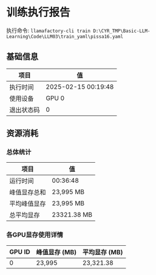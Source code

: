 # 训练执行报告
执行命令: `llamafactory-cli train D:\CYR_TMP\Basic-LLM-Learning\Code\LLM03\train_yaml\pissa16.yaml`
## 基础信息
| 项目        | 值                           |
|-------------|------------------------------|
| 执行时间    | 2025-02-15 00:19:48 |
| 使用设备    | GPU 0          |
| 退出状态码  | 0                   |

## 资源消耗
### 总体统计
| 项目             | 值                 |
|------------------|--------------------|
| 运行时间         | 00:36:48           |
| 峰值显存总和     | 23,995 MB          |
| 平均峰值显存     | 23,995 MB          |
| 总平均显存       | 23321.38 MB          |

### 各GPU显存使用详情
| GPU ID | 峰值显存 (MB) | 平均显存 (MB) |
|--------|---------------|---------------|
| 0      |        23,995 |     23,321.38 |
